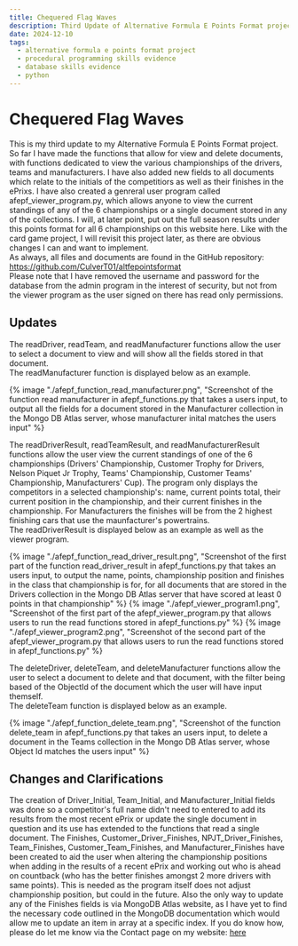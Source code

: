 ```yaml
---
title: Chequered Flag Waves
description: Third Update of Alternative Formula E Points Format project.
date: 2024-12-10
tags:
  - alternative formula e points format project
  - procedural programming skills evidence
  - database skills evidence
  - python
---
```


<div class="container fluid">
  <h1 class="col align-self-center">Chequered Flag Waves</h1>
  <div class="row justify-content-center">
    <p class="col-8">
    This is my third update to my Alternative Formula E Points Format project. So far I have made the functions that allow for view and delete documents, with functions dedicated to view the various championships of the drivers, teams and manufacturers. I have also added new fields to all documents which relate to the initials of the competitiors as well as their finishes in the ePrixs. I have also created a genreral user program called afepf_viewer_program.py, which allows anyone to view the current standings of any of the 6 championships or a single document stored in any of the collections. I will, at later point, put out the full season results under this points format for all 6 championships on this website here. Like with the card game project, I will revisit this project later, as there are obvious changes I can and want to implement.<br />
    As always, all files and documents are found in the GitHub repository: <a href="https://github.com/CulverT01/altfepointsformat">https://github.com/CulverT01/altfepointsformat</a><br/>
    Please note that I have removed the username and password for the database from the admin program in the interest of security, but not from the viewer program as the user signed on there has read only permissions.
    </p>
  </div>
  <div class="row justify-content-center">
    <h2 class="row">Updates</h2>
    <p class="col-8"> 
    The readDriver, readTeam, and readManufacturer functions allow the user to select a document to view and will show all the fields stored in that document.<br/>The readManufacturer function is displayed below as an example. 
    </p>
    {% image "./afepf_function_read_manufacturer.png", "Screenshot of the function read manufacturer in afepf_functions.py that takes a users input, to output all the fields for a document stored in the Manufacturer collection in the Mongo DB Atlas server, whose manufacturer inital matches the users input" %}
    <p class="col-8">
    The readDriverResult, readTeamResult, and readManufacturerResult functions allow the user view the current standings of one of the 6 championships (Drivers' Championship, Customer Trophy for Drivers, Nelson Piquet Jr Trophy, Teams' Championship, Customer Teams' Championship, Manufacturers' Cup). The program only displays the competitors in a selected championship's: name, current points total, their current position in the championship, and their current finishes in the championship. For Manufacturers the finishes will be from the 2 highest finishing cars that use the maunfacturer's powertrains.<br/>
    The readDriverResult is displayed below as an example as well as the viewer program.
    </p>
     {% image "./afepf_function_read_driver_result.png", "Screenshot of the first part of the function read_driver_result in afepf_functions.py that takes an users input, to output the name, points, championship position and finishes in the class that championship is for, for all documents that are stored in the Drivers collection in the Mongo DB Atlas server that have scored at least 0 points in that championship" %}
    {% image "./afepf_viewer_program1.png", "Screenshot of the first part of the afepf_viewer_program.py that allows users to run the read functions stored in afepf_functions.py" %}
    {% image "./afepf_viewer_program2.png", "Screenshot of the second part of the afepf_viewer_program.py that allows users to run the read functions stored in afepf_functions.py" %}
     <p class="col-8">
      The deleteDriver, deleteTeam, and deleteManufacturer functions allow the user to select a document to delete and that document, with the filter being based of the ObjectId of the document which the user will have input themself.<br/>The deleteTeam function is displayed below as an example.
     </p>
     {% image "./afepf_function_delete_team.png", "Screenshot of the function delete_team in afepf_functions.py that takes an users input, to delete a document in the Teams collection in the Mongo DB Atlas server, whose Object Id matches the users input" %}
  </div>
  <div class="row justify-content-center">
    <h2 class="row">Changes and Clarifications</h2>
    <p class="col-8">
    The creation of Driver_Initial, Team_Initial, and Manufacturer_Initial fields was done so a competitor's full name didn't need to entered to add its results from the most recent ePrix or update the single document in question and its use has extended to the functions that read a single document. The Finishes, Customer_Driver_Finishes, NPJT_Driver_Finishes, Team_Finishes, Customer_Team_Finishes, and Manufacturer_Finishes have been created to aid the user when altering the championship positions when adding in the results of a recent ePrix and working out who is ahead on countback (who has the better finishes amongst 2 more drivers with same points). This is needed as the program itself does not adjust championship position, but could in the future. Also the only way to update any of the Finishes fields is via MongoDB Atlas website, as I have yet to find the necessary code outlined in the MongoDB documentation which would allow me to update an item in array at a specific index. If you do know how, please do let me know via the Contact page on my website: <a href="https://main--toby-culverwell-01.netlify.app/contact/">here</a>
    </p>
  </div>
</div>